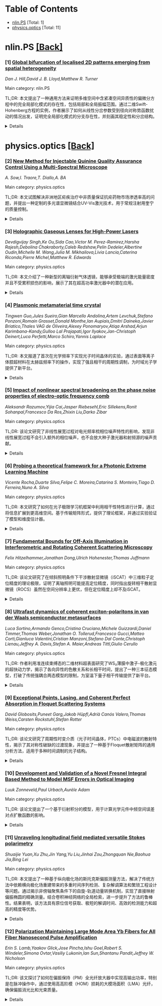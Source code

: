 <div id=toc></div>

# Table of Contents

- [nlin.PS](#nlin.PS) [Total: 1]
- [physics.optics](#physics.optics) [Total: 11]


<div id='nlin.PS'></div>

# nlin.PS [[Back]](#toc)

### [1] [Global bifurcation of localised 2D patterns emerging from spatial heterogeneity](https://arxiv.org/abs/2510.02867)
*Dan J. Hill,David J. B. Lloyd,Matthew R. Turner*

Main category: nlin.PS

TL;DR: 本文提出了一种通用方法来证明多维空间中含紧凑空间异质性的偏微分方程中的完全局部化模式的存在性，包括局部和全局振幅范围。通过二维Swift-Hohenberg方程的实例，作者展示了如何从线性分岔参数受到径向对称势函数扰动的情况出发，证明完全局部化模式的分支存在性，并刻画其稳定性和分岔结构。


<details>
  <summary>Details</summary>
Motivation: 多维空间中完全局部化模式的生成是高维模式形成中的一个关键开放性问题，尤其是从图灵不稳定性中产生的模式。尽管一维空间中由空间异质性诱导的局部化模式已得到充分研究，但在高维空间中的类似问题仍缺乏理论证明。本文旨在填补这一空白，为多维局部化模式的存在性提供严格的数学基础。

Method: 作者采用的方法包括：1) 通过扰动线性分岔参数引入紧凑的空间异质性（径向对称势函数）；2) 利用线性稳定性分析确定平凡状态的不稳定区域；3) 结合局部分岔理论和解析全局分岔理论，证明完全局部化模式的分支存在性，并扩展到大幅值范围。

Result: 研究结果表明，在二维Swift-Hohenberg方程中：1) 存在完全局部化模式的分支；2) 这些分支的稳定性及其分岔结构可以明确刻画；3) 主要分岔分支的形式（轴对称斑点或非轴对称“偶极”模式）取决于空间异质性的宽度。

Conclusion: 本文成功证明了多维空间中完全局部化模式的存在性及其分岔特性，填补了高维模式形成理论中的一个重要空白。研究表明，空间异质性的几何特性（如宽度）可以显著影响局部化模式的形态，这为未来研究多维模式形成提供了新的理论工具和方向。

Abstract: We present a general approach to prove the existence, both locally and
globally in amplitude, of fully localised multi-dimensional patterns in partial
differential equations containing a compact spatial heterogeneity. While
one-dimensional localised patterns induced by spatial heterogeneities have been
well-studied, proving the existence of fully localised patterns emerging from a
Turing instability in higher dimensions remains a key open problem in pattern
formation. In order to demonstrate the approach, we consider the
two-dimensional Swift-Hohenberg equation, whose linear bifurcation parameter is
perturbed by a radially-symmetric potential function. In this case, the trivial
state is unstable in a compact neighbourhood of the origin and linearly stable
outside. We prove the existence of local bifurcation branches of fully
localised patterns, characterise their stability and bifurcation structure, and
then rigorously continue solutions to large amplitude via analytic global
bifurcation theory. Notably, the primary bifurcating branch in the
Swift-Hohenberg equation alternates between an axisymmetric spot and a
non-axisymmetric `dipole' pattern, depending on the width of the spatial
heterogeneity.

</details>


<div id='physics.optics'></div>

# physics.optics [[Back]](#toc)

### [2] [New Method for Injectable Quinine Quality Assurance Control Using a Multi-Spectral Microscope](https://arxiv.org/abs/2510.02421)
*A. Sow,I. Traore,T. Diallo,A. BA*

Main category: physics.optics

TL;DR: 本文试图解决非洲地区疟疾治疗中非质量保证抗疟药物市场渗透率高的问题，并提出一种定制的多光谱显微镜结合UV-Vis激光技术，用于常规注射用奎宁的质量控制。


<details>
  <summary>Details</summary>
Motivation: 非洲是全球疟疾影响最严重的地区，尽管注射用奎宁是有效的抗疟药物之一，但非质量保证的抗疟药物在市场中占据重要地位，亟需建立定量和定性分析系统以进行药物质量控制。

Method: 研究采用定制的多光谱显微镜配备UV-Visible激光技术，建立奎宁溶液浓度与通过溶液的光强度直方图下面积之间的校准曲线，用于常规药物质量检测。

Result: 通过校准曲线，可以验证注射用奎宁是否符合药典标准，证明该方法是一种有前景的药物质量控制替代方案。

Conclusion: 定制多光谱显微镜技术为注射用奎宁的质量控制提供了高效且可靠的方法，有望成为常规药物检测的替代方案。

Abstract: Africa is the world region that is most affected by malaria. Among the
therapies used, injectable quinine is considered to be one of the effective
antimalarial drug, however non-quality assured antimalarials clearly have a
strong market penetration across Africa. To overcome this problem, it becomes
more and more necessary to set up quantitative and qualitative analysis system
for antimalarial quality control. The objective of the present investigation is
an attempt to use customized multispectral microscope equipped with UV-Visible
lasers for injectable quinine quality assurance control routinely. For that, we
have established the calibration curve of quinine solution concentration as a
function of area under light intensity histogram crossing the solution. From
this calibration curve, we can check the conformity of any injectable quinine
according to the pharmacopoeia involved. The proposed technique is a promising
alternative for drug quality control routinely.

</details>


### [3] [Holographic Gaseous Lenses for High-Power Lasers](https://arxiv.org/abs/2510.02659)
*Devdigvijay Singh,Ke Ou,Sida Cao,Victor M. Perez-Ramirez,Harsha Rajesh,Debolina Chakraborty,Caleb Redshaw,Pelin Dedeler,Albertine Oudin,Michelle M. Wang,Julia M. Mikhailova,Livia Lancia,Caterina Riconda,Pierre Michel,Matthew R. Edwards*

Main category: physics.optics

TL;DR: 本文介绍了一种新型的离轴衍射气体透镜，能够承受极端的激光能量密度并且不受累积损伤的影响，展示了其在超高功率激光器中的潜在应用。


<details>
  <summary>Details</summary>
Motivation: 目前世界上最高能量和峰值功率的脉冲激光器受限于光学损伤，进一步的高强度激光科学发展需要比现有组件更耐用的光学器件。本文旨在探索能够抵抗极端激光能量密度、且无累积损伤的光学解决方案。

Method: 通过使用少于8 mJ能量的紫外激光脉冲在全息干涉下，在臭氧、氧气和二氧化碳的混合气体中写入毫米级的衍射气体透镜，实验展示了这种透镜对532纳米纳秒激光脉冲的聚焦、散焦和准直功能。

Result: 实验结果表明，这种气体透镜能以50%以上的效率处理高达210 mJ能量的激光脉冲，能量密度可达35 J/cm²，并且能够在10 Hz的频率下稳定运行。同时，透镜对35飞秒的800纳米脉冲也具有足够的带宽。

Conclusion: 衍射气体透镜作为一种简单的全息光学器件，展示了其在极端条件下的高效率和稳定性。其原理可以扩展到其他类型的光学器件，为下一代超高功率激光器提供了一种可能的抗损伤光学解决方案。

Abstract: The capabilities of the world's highest energy and peak-power pulsed lasers
are limited by optical damage, and further advances in high-intensity laser
science will require optics that are substantially more robust than existing
components. We describe here the experimental demonstration of off-axis
diffractive gaseous lenses capable of withstanding extreme laser fluence and
immune to cumulative damage. We used less than 8 mJ of energy from interfering
ultraviolet laser pulses to holographically write millimeter-scale diffractive
gas lenses into an ozone, oxygen, and carbon-dioxide gas mixture. These lenses
allowed us to focus, defocus, and collimate 532-nm nanosecond laser pulses with
up to 210 mJ of energy at efficiencies above 50% and fluences up to 35
J/cm$^2$. We also show that the gas lenses have sufficient bandwidth to
efficiently diffract 35-fs 800-nm pulses and that beam pointing, divergence,
and diffraction efficiency are stable while operating at 10 Hz. These
diffractive lenses are simple holograms, and the principles demonstrated here
could be extended to other types of optics, suggesting that gaseous optics may
enable arbitrary, damage-resistant manipulation of intense light for
next-generation ultra-high-power lasers.

</details>


### [4] [Plasmonic metamaterial time crystal](https://arxiv.org/abs/2510.02845)
*Tingwen Guo,Jules Sueiro,Gian Marcello Andolina,Artem Levchuk,Stefano Ponzoni,Romain Grasset,Donald Monthe,Ian Aupiais,Dmitri Daineka,Javier Briatico,Thales VAG de Oliveira,Alexey Ponomaryov,Atiqa Arshad,Arjun Karimbana-Kandy,Gulloo Lal Prajapati,Igor Ilyakov,Jan-Christoph Deinert,Luca Perfetti,Marco Schiro,Yannis Laplace*

Main category: physics.optics

TL;DR: 本文报道了首次在光学频率下实现光子时间晶体的实验，通过表面等离子体腔超材料在太赫兹频率下的操作，实现了强且相干的周期性调制，为时域光子学提供了新平台。


<details>
  <summary>Details</summary>
Motivation: 光子时间晶体（PTCs）是光子学领域的一个重要研究方向，其在光学频率下的实现一直面临实验挑战，尤其是需要在高调制深度和光学周期速率下操作。本文旨在克服这些挑战，首次实现光学频率下的光子时间晶体。

Method: 研究采用了表面等离子体腔超材料，利用场诱导的载流子动能和有效质量的动态调制，实现了强（接近单位）且相干（亚光学周期）的周期性驱动。调制深度达到了载流子静止质量的80%，为等离子体的时间晶体现象奠定了基础。

Result: 实验结果表明，该系统在可访问的参数范围内表现出了丰富的物理现象，包括参数放大和纠缠等离子体生成。理论分析进一步验证了这些现象，并确立了时域光子学的稳健新平台。

Conclusion: 本文成功实现了首个光学频率下的光子时间晶体，通过超材料和等离子体动力学调制，展示了时域光子学的巨大潜力，为未来光子学研究和应用开辟了新方向。

Abstract: Periodically driven optical materials and metamaterials have recently emerged
as a promising platform for realizing photonic time crystals (PTCs) -- systems
whose optical properties are strongly and periodically modulated on time scales
comparable to the optical cycle of light. These time-varying structures are the
temporal counterparts of spatial photonic crystals (SPCs), for which a large
and periodic dielectric contrast is achieved spatially on wavelength scales.
Just as SPCs have revolutionized control over light-matter interactions by
engineering the photonic density of states in space, PTCs promise comparable
breakthroughs from a fundamentally new perspective: a temporal one. However,
harnessing such phenomena at optical frequencies poses severe experimental
challenges, as it requires order-unity modulation depths of the optical
properties at optical cycle rates, a regime that has remained elusive to date.
Here, we report the first optical realization of a photonic time crystal,
achieved with a surface plasmon cavity metamaterial operating at Terahertz
frequencies. We demonstrate strong (near-unity) and coherent (sub-optical
cycle) periodic driving of the plasmonic metamaterial enabled by field-induced
dynamical modulation of the carriers' kinetic energy and effective mass --
reaching up to 80% of their rest mass, an exceptionally high value that forms
the basis for time-crystalline phenomena with plasmons. Our experimentally
informed theory reveals rich physics within the experimentally accessible
parameter regime of this system, including parametric amplification and
entangled plasmon generation, and establishes a robust new platform for
time-domain photonics.

</details>


### [5] [Impact of nonlinear spectral broadening on the phase noise properties of electro-optic frequency comb](https://arxiv.org/abs/2510.02868)
*Aleksandr Razumov,Yijia Cai,Jasper Riebesehl,Eric Sillekens,Ronit Sohanpal,Francesco Da Ros,Zhixin Liu,Darko Zibar*

Main category: physics.optics

TL;DR: 该论文研究了非线性展宽过程对电光频率梳相位噪声特性的影响，发现非线性展宽过程不会引入额外的相位噪声，也不会放大种子激光器和射频源的噪声贡献。


<details>
  <summary>Details</summary>
Motivation: 电光调制频率梳的一个关键限制是由于射频源功率的限制导致的梳线数量受限。为解决这一问题，通常采用非线性光谱展宽阶段。然而，非线性展宽过程如何影响扩展梳的相位噪声特性仍是一个未解决的问题。

Method: 作者采用了相干检测、数字信号处理和子空间跟踪技术来研究非线性展宽过程对电光梳相位噪声的影响。

Result: 实验结果表明，非线性展宽的梳保留了输入电光梳的标准相位噪声模型，即非线性过程既不会引入额外的相位噪声项，也不会放大种子激光器和射频源的噪声贡献。

Conclusion: 非线性展宽可以被视为等效于用更高的射频调制功率驱动电光梳，从而解决了梳线数量受限的问题。

Abstract: Electro-optic modulation is an attractive approach for generating flat,
stable, and low-noise optical frequency combs with relatively high power per
comb line. However, a key limitation of electro-optic combs is the restricted
number of comb lines imposed by the available RF source power. To overcome this
limitation, a nonlinear spectral broadening stage is typically employed. The
phase noise characteristics of an electro-optic comb are well described by the
standard phase noise model, which depends on two parameters: the seed laser and
the RF source phase noise. A fundamental question that arises is how nonlinear
broadening processes affect the phase noise properties of the expanded comb. To
address this, we employ coherent detection, digital signal processing, and
subspace tracking. Our experimental results show that the nonlinearly broadened
comb preserves the standard phase noise model of the input electro-optic comb.
In other words, the nonlinear processes neither introduce additional phase
noise terms nor amplify the existing contributions from the seed laser and RF
source. Hence, nonlinear broadening can be viewed as equivalent to driving the
electro-optic comb with a much higher RF modulation power.

</details>


### [6] [Probing a theoretical framework for a Photonic Extreme Learning Machine](https://arxiv.org/abs/2510.02918)
*Vicente Rocha,Duarte Silva,Felipe C. Moreira,Catarina S. Monteiro,Tiago D. Ferreira,Nuno A. Silva*

Main category: physics.optics

TL;DR: 本文研究了如何在光子极限学习机框架中利用相干性特性进行计算，通过将信息扩展到更高维空间。基于传输矩阵形式，提供了理论框架，并通过实验验证了模型和维度估计器。


<details>
  <summary>Details</summary>
Motivation: 随着非冯·诺依曼计算范式的发展，全光处理解决方案取得了显著进展。本文旨在探索如何利用相干性特性进行高效计算，并将信息映射到更高维空间，以推动全光硬件和边缘计算的发展。

Method: 作者采用了基于传输矩阵形式化的理论框架，将输入平面映射到输出相机平面，从而建立了与复杂极限学习机的联系，并推导了隐藏空间维度的上限和激活函数的形式。实验使用自由空间通过扩散介质的传播，在低维输入空间条件下验证了模型和维度估计器。

Result: 实验结果表明，所提出的理论框架和维度估计器在低维输入空间条件下是有效的。研究发现为开发稳健的全光硬件和集成光学传感设备的边缘计算解决方案提供了潜在方向。

Conclusion: 本文的理论框架和实验结果为进一步研究全光计算提供了基础，有望推动全光硬件和边缘计算技术的发展。

Abstract: The development of computing paradigms alternative to von Neumann
architectures has recently fueled significant progress in novel all-optical
processing solutions. In this work, we investigate how the coherence properties
can be exploited for computing by expanding information onto a
higher-dimensional space in the photonic extreme learning machine framework. A
theoretical framework is provided based on the transmission matrix formalism,
mapping the input plane onto the output camera plane, resulting in the
establishment of the connection with complex extreme learning machines and
derivation of upper bounds for the hidden space dimensionality as well as the
form of the activation functions. Experiments using free-space propagation
through a diffusive medium, performed in low-dimensional input space regimes,
validate the model and the proposed estimator for the dimensionality. Overall,
the framework presented and the findings enclosed have the potential to foster
further research in a multitude of directions, from the development of robust
general-purpose all-optical hardware to a full-stack integration with optical
sensing devices toward edge computing solutions.

</details>


### [7] [Fundamental Bounds for Off-Axis Illumination in Interferometric and Rotating Coherent Scattering Microscopy](https://arxiv.org/abs/2510.03034)
*Felix Hitzelhammer,Jonathan Dong,Ulrich Hohenester,Thomas Juffmann*

Main category: physics.optics

TL;DR: 该论文研究了在倾斜照明条件下干涉散射显微镜（iSCAT）中三维粒子定位精度的理论极限，证明了离轴照明可能提高定位精度，同时指出旋转相干散射显微镜（ROCS）虽然在空间分辨率上更优，但在定位精度上却不及iSCAT。


<details>
  <summary>Details</summary>
Motivation: 论文试图解决的问题是：在干涉散射显微镜中，倾斜照明（离轴照明）对三维粒子定位精度的影响。传统的定位精度研究多基于轴向照明几何，而作者希望探索离轴照明是否能带来额外的信息增益，从而提升定位精度。

Method: 作者采用了理论分析方法，利用（量子）Cramer-Rao界限来量化离轴照明条件下的定位精度。通过比较干涉散射显微镜（iSCAT）和旋转相干散射显微镜（ROCS）的性能，评估了信息增益与定位精度的关系。

Result: 研究结果表明，离轴照明在干涉散射显微镜中可以提供额外的信息增益，从而可能增强定位精度。然而，旋转相干散射显微镜（ROCS）尽管在空间分辨率上优于iSCAT，但其定位精度却较低。这说明空间分辨率等关键指标并不能完全表征显微镜技术的性能。

Conclusion: 论文得出结论：离轴照明在干涉散射显微镜中具有提高定位精度的潜力，但同时也揭示了空间分辨率等传统指标不足以全面评估显微镜技术的性能。这一发现对未来的显微镜设计和优化具有重要意义。

Abstract: Coherent localization microscopy enables three-dimensional localization with
nanoscale precision. Previous studies have characterized the fundamental
precision limits for on-axis illumination geometries. In this paper, we
theoretically analyze 3D particle localization precision under oblique
illumination in interferometric scattering microscopy (iSCAT). We show that
(quantum) Cramer-Rao bounds reveal an information gain in the off-axis case,
potentially enabling enhanced localization precision. We find that rotating
coherent scattering microscopy (ROCS), which employs off-axis illumination,
provides worse localization precision than \iscat, despite offering higher
spatial resolution. This shows that key metrics, like spatial resolution, are
often insufficient to fully characterize a microscopy technique.

</details>


### [8] [Ultrafast dynamics of coherent exciton-polaritons in van der Waals semiconductor metasurfaces](https://arxiv.org/abs/2510.03052)
*Luca Sortino,Armando Genco,Cristina Cruciano,Michele Guizzardi,Daniel Timmer,Thomas Weber,Jonathan O. Tollerud,Francesco Gucci,Matteo Corti,Gianluca Valentini,Cristian Manzoni,Stefano Dal Conte,Christoph Lienau,Jeffrey A. Davis,Stefan A. Maier,Andreas Tittl,Giulio Cerullo*

Main category: physics.optics

TL;DR: 作者利用准连续束缚态的二维材料超表面研究了WS₂薄膜中激子-极化激元的超快动力学，揭示了各向异性的色散关系和长相干时间，提出了一种三本征态模型，打破了传统强耦合两态模型的限制，为室温下量子相干传输提供了新平台。


<details>
  <summary>Details</summary>
Motivation: 在室温条件下实现光与物质的相干相互作用是下一代量子技术的关键挑战，但光学激发系统的快速退相干问题限制了这一目标的实现。作者希望通过二维材料超表面平台解决这一问题。

Method: 作者采用基于准连续束缚态的WS₂薄膜超表面，利用超快泵浦-探测和多维光谱技术，结合动量分辨成像，重构了激子-极化激元的各向异性色散关系，并研究了其动力学。

Result: 研究发现激子-极化激元沿不同对称轴的有效质量从正变负，相干时间可达110飞秒，并能观察到45飞秒周期的Rabi振荡。作者还提出了三本征态模型，扩展了传统的强耦合两态模型。

Conclusion: 研究成果证明了二维材料超表面是实现室温下量子相干传输的强大平台，有望应用于下一代极化激元器件。

Abstract: Enabling coherent light-matter interactions is a critical step toward
next-generation quantum technologies. However, achieving this under ambient
temperature conditions remains challenging due to rapid dephasing in optically
excited systems. Optical metasurfaces based on quasi-bound states in the
continuum have recently emerged as a powerful platform for reaching the strong
light-matter coupling regime in flat, subwavelength thickness devices. Here, we
investigate ultrafast exciton-polariton dynamics in self-hybridized WS$_2$
thin-film metasurfaces. Using hyperspectral momentum-resolved imaging, we
reconstruct the highly anisotropic exciton-polariton dispersion, with a
transition from positive to negative effective mass along orthogonal symmetry
axes. Femtosecond pump-probe and multidimensional spectroscopy reveal
detuning-dependent polariton dynamics with a coherence time up to ~110 fs, and
allow direct observation of the coherent dynamics through ultrafast Rabi
oscillations with ~45 fs period. We describe this behaviour with a
three-eigenstate model that couples the photonic resonance with both bright and
dark excitons, extending the conventional two-state picture of strong coupling.
Our results establish van der Waals metasurfaces as a promising platform for
next-generation polaritonic devices, enabling coherent quantum transfer of
matter excitations at room temperature.

</details>


### [9] [Exceptional Points, Lasing, and Coherent Perfect Absorption in Floquet Scattering Systems](https://arxiv.org/abs/2510.03133)
*David Globosits,Puneet Garg,Jakob Hüpfl,Adrià Canós Valero,Thomas Weiss,Carsten Rockstuhl,Stefan Rotter*

Main category: physics.optics

TL;DR: 该论文研究了周期性时变介质（光子时间晶体，PTCs）中电磁波的散射特性，揭示了其对称性破缺的过渡现象，并提出了一种基于Floquet散射矩阵的通用分析方法，适用于多种时间调制的光子结构。


<details>
  <summary>Details</summary>
Motivation: 光子时间晶体（PTCs）作为一种周期性时变介质，为观察非常规波动现象提供了新的平台。然而，电磁波在有限空间PTCs中的散射行为及其对称性破缺特性尚未被充分研究，这限制了其在动态光子器件设计中的应用。作者的目标是通过Floquet散射矩阵分析这一问题，揭示对称性破缺的物理机制及其潜在应用。

Method: 作者采用了多光谱Floquet散射矩阵方法，该方法自然包含了PTCs系统中的频率混合过程。通过分析散射矩阵的本征值行为，揭示了对称性破缺的过渡现象（从未破缺对称性到破缺对称性）。此外，作者还定义了与这些过渡相关的对称性算子，并在时间对称系统中验证了其为时间反演算子。

Result: 研究发现，对于无频散的、实数且时间周期性的介电常数，Floquet散射矩阵具有伪幺正性。在一定条件下，本征值会在异常点（EPs）发生配对分裂，形成复共轭对。在参数共振条件下，一个本征值为零，而另一个发散，表明同时实现了相干完美吸收（CPA）和激光发射。此外，作者通过多种时间调制结构（如平板、球体和超表面）验证了该方法的普适性。

Conclusion: 论文通过Floquet散射矩阵的方法，揭示了PTCs中电磁波散射的对称性破缺机制，并证明了其在动态光子系统中的普适性。研究结果为设计具有定制散射特性的时间调制光子系统奠定了基础，为下一代光学器件中光的动态控制开辟了新途径。

Abstract: Periodically time-varying media, known as photonic time crystals (PTCs),
provide a promising platform for observing unconventional wave phenomena. We
analyze the scattering of electromagnetic waves from spatially finite PTCs
using the multispectral Floquet scattering matrix, which naturally incorporates
the frequency-mixing processes intrinsic to such systems. For dispersionless,
real, and time-periodic permittivities, this matrix is pseudounitary. Here we
demonstrate that this property leads to multiple symmetry-breaking transitions:
for increasing driving strength, scattering matrix eigenvalues lying on the
unit circle (unbroken symmetry regime) meet at exceptional points (EPs), where
they break up into inverse complex conjugate pairs (broken symmetry regime). We
identify the symmetry operator associated with these transitions and show that,
in time-symmetric systems, it corresponds to the time-reversal operator.
Remarkably, at the parametric resonance condition, one eigenvalue vanishes
while its partner diverges, signifying simultaneous coherent perfect absorption
(CPA) and lasing. Since our approach relies solely on the Floquet scattering
matrix, it is not restricted to a specific geometry but instead applies to any
periodically time-varying scattering system. To illustrate this universality,
we apply our method to a variety of periodically time-modulated structures,
including slabs, spheres, and metasurfaces. In particular, we show that using
quasi-bound states in the continuum resonances sustained by a metasurface, the
CPA and lasing conditions can be attained for a minimal modulation strength of
the permittivity. Our results pave the way for engineering time-modulated
photonic systems with tailored scattering properties, opening new avenues for
dynamic control of light in next-generation optical devices.

</details>


### [10] [Development and Validation of a Novel Fresnel Integral Based Method to Model MSF Errors in Optical Imaging](https://arxiv.org/abs/2510.03172)
*Luuk Zonneveld,Paul Urbach,Aurèle Adam*

Main category: physics.optics

TL;DR: 该论文提出了一个基于衍射积分的模型，用于计算光学元件中频空间误差对点扩散函数的影响。


<details>
  <summary>Details</summary>
Motivation: 光学元件的中频空间误差会导致图像质量下降，但目前难以量化这种影响。

Method: 作者采用衍射积分方法建立了一个数学模型，用于计算中频空间误差对点扩散函数的影响，并通过实验验证了模型的有效性。

Result: 模型的预测结果与实际实验数据进行了比较，验证了模型的准确性。

Conclusion: 该论文证明了基于衍射积分的模型能够有效量化中频空间误差对光学系统的影响，为相关领域的研究提供了实用工具。

Abstract: Mid-spatial frequency errors of optical components cause degradation of
images which are rather difficult to quantify. In this work, we present a model
for calculating the point-spread function in the presence of mid-spatial
frequency errors which is based on diffraction integrals.The results of the
model are compared with experiments.

</details>


### [11] [Unraveling longitudinal field mediated versatile Stokes polarimetry](https://arxiv.org/abs/2510.03180)
*Shuaijie Yuan,Xu Zhu,Jin Yang,Yu Liu,Jinhai Zou,Zhongquan Nie,Baohua Jia,Bing Lei*

Main category: physics.optics

TL;DR: 本文提出了一种基于纵向极化场的斯托克斯偏振测量方法，解决了传统方法中依赖横向极化场重建带来的多重时间序列检测、复杂解调算法和繁琐工程设计等问题。通过揭示非傍轴聚焦条件下的自旋-轨道动量转换机制，实现了直接映射偏振椭圆的精确测量。结合卷积神经网络的全局检索，进一步提升了方法的鲁棒性。结果表明，该方法具有原位信号获取、极短的解调时间、高效的检测能力和超高的精度等优势。


<details>
  <summary>Details</summary>
Motivation: 传统斯托克斯偏振测量方法依赖横向极化场重建，存在多重时间序列检测、复杂解调算法和繁琐工程设计等问题。作者旨在开发一种基于纵向极化场的解决方案，以实现更高效、精确和简便的偏振测量。

Method: 作者提出了一种基于纵向极化场的斯托克斯偏振测量方法，通过非傍轴聚焦条件下的自旋-轨道动量转换机制，直接映射偏振椭圆。此外，结合卷积神经网络进行全局检索，进一步提高了方法的鲁棒性。

Result: 该方法实现了原位信号获取，解调时间可达微秒级，检测效率高（无需复杂设计），且恢复精度优于1%。这些性能超越了传统偏振测量方法。

Conclusion: 本文提出的纵向极化场斯托克斯偏振测量方法在效率、精度和简易性上具有显著优势，为多功能矢量偏振仪的开发提供了新思路，有望推动偏振控制相关应用的进一步发展。

Abstract: Stokes polarimetry has been considered as an alluring platform that enables a
plethora of applications ranging from single-molecule orientation to deep-space
sensing. Existing polarimetry avenues, however, rely primarily on the
transversely polarized field reconstruction, thus suffering from several
challenges such as multiple time sequenced detections, complex demodulation
algorithms, and intricate engineering procedures. To circumvent these
challenges, here we first demonstrate a longitudinally polarized field mediated
recipe for the realization of efficacious and refined Stokes polarimetry in
situ. This is achieved by unraveling the spin-to-orbit momentum conversion
under non-paraxial focusing conditions enabling the direct mapping of the
polarization ellipse. Leveraging this mechanism, we reveal an analytical
solution of polarization ellipse via the local sampling of longitudinal field,
in which the robustness can be fairly reinforced by relevant global retrieval
based on convolutional neural network. The resultant Stokes polarimetry is
shown to simultaneously exhibit in-situ signal acquisition (direct
discernment), unparalleled demodulation time (up tomicrosecond level), superior
detection efficiency (no need of troublesome design), and ultra-high retrieved
accuracy (less than 1%), which is fundamentally inaccessible with traditional
polarimetry methods. Our work holds great promise for empowering an allin-one
versatile vector polarimeter, which opens up a host of applications relevant to
polarization control.

</details>


### [12] [Polarization Maintaining Large Mode Area Yb Fibers for All Fiber Nanosecond Pulse Amplification](https://arxiv.org/abs/2510.03213)
*Erin S. Lamb,Yaakov Glick,Jose Pincha,Ishu Goel,Robert S. Windeler,Simona Ovtar,Vasiliy Lukonin,Ian Sun,Shantanu Pandit,Jeffrey W. Nicholson*

Main category: physics.optics

TL;DR: 该文探讨了如何在偏振保持（PM）全光纤放大器中实现高输出功率，特别是在脉冲操作中，通过使用高高阶模（HOM）损耗的大模场面积（LMA）光纤，确保偏振消光比和光束质量。


<details>
  <summary>Details</summary>
Motivation: 在偏振保持全光纤放大器中，实现高输出功率（尤其是在脉冲模式下）是一个关键问题。传统方法需要在减少非线性效应和避免横向模式不稳定性之间找到平衡，而横向模式不稳定性会导致高阶模与基模混合，影响输出质量。

Method: 研究者采用了一种高HOM损耗的掺镱LMA光纤（模场直径为26微米，976 nm处的泵浦吸收为2.4 dB/m）。通过这种光纤，他们实现了在1 kW平均功率下1 mJ的脉冲能量，以及750 W平均功率下1.5 mJ的脉冲能量。同时还测量了脉冲内外的能量比例和偏振消光比。

Result: 实验结果显示，偏振消光比达到20 dB或更高，光束质量接近衍射极限（M2值）。此外，99.9%以上的功率保持在脉冲内，表明该方法的有效性。

Conclusion: 研究表明，使用高HOM损耗的LMA光纤可以有效实现偏振保持全光纤放大器的高功率输出，同时保持良好的偏振消光比和光束质量。这种方法为高性能光纤放大器的设计提供了重要参考。

Abstract: Polarization maintaining (PM), all-fiber amplifiers offer the benefits of
alignment free and environmentally stable operation. To achieve high output
powers, particularly in pulsed operation, it is necessary to balance the need
to reduce deleterious nonlinear effects, often through the use of large mode
area (LMA) fibers, with the onset of transverse mode instability whereby higher
order modes (HOMs) mix with the desired fundamental mode output. Over the last
few years, advances in high HOM loss, ytterbium-doped LMA fibers have enabled
continuous wave (CW) output powers up to 5 kW and pulse energies up to 2 mJ in
non-PM fibers. In CW operation, LMA PM fibers have shown up to 2 kW of average
power. In this contribution, we present all-fiber nanosecond pulsed
amplification in a high HOM loss, Yb-doped LMA fiber with a 26 micrometer mode
field diameter and 2.4 dB/m of pump absorption at 976 nm, achieving 1 mJ of
pulse energy at 1 kW of average power, and 1.5 mJ of pulse energy at 750 W of
average power. The polarization extinction ratios were 20 dB or higher and the
M2 was near the diffraction limit. We measured the in-pulse to out-of-pulse
energy and found 99.9% or more of the measured power remained in-pulse.

</details>
